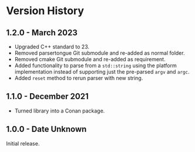 # Version History

## 1.2.0 - March 2023

* Upgraded C++ standard to 23.
* Removed parsertongue Git submodule and re-added as normal folder.
* Removed cmake Git submodule and re-added as requirement.
* Added functionality to parse from a `std::string` using the platform implementation instead of supporting just the pre-parsed `argv` and `argc`.
* Added `reset` method to rerun parser with new string.

## 1.1.0 - December 2021

* Turned library into a Conan package.

## 1.0.0 - Date Unknown

Initial release.
